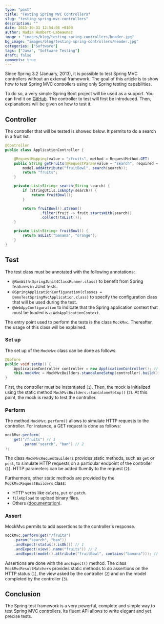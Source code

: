 ```yaml
---
type: "post"
title: "Testing Spring MVC Controllers"
slug: "testing-spring-mvc-controllers"
description: ""
date: 2015-10-31 12:54:08 +0100
author: Nadia Humbert-Labeaumaz
image : "images/blog/testing-spring-controllers/header.jpg"
bg_image: "images/blog/testing-spring-controllers/header.jpg"
categories: ["Software"]
tags: ["Java", "Software Testing"]
draft: false
comments: true
---
```


Since Spring 3.2 (January, 2013), it is possible to test Spring MVC controllers without an external framework.
The goal of this article is to show how to test Spring MVC controllers using only Spring testing capabilities.

<!--more-->

To do so, a very simple Spring Boot project will be used as a support. You can find it on [GitHub](https://github.com/nphumbert/demo-test-spring-mvc). The controller to test will first be introduced. Then, explanations will be given on how to test it.

## Controller

The controller that will be tested is showed below. It permits to do a search in a fruit list.  

```java
@Controller
public class ApplicationController {

    @RequestMapping(value = "/fruits", method = RequestMethod.GET)
    public String getFruits(@RequestParam(value = "search", required = false) String search, final Model model) {
        model.addAttribute("fruitBowl", search(search));
        return "fruits";
    }

    private List<String> search(String search) {
        if (StringUtils.isEmpty(search)) {
            return fruitBowl();
        }

        return fruitBowl().stream()
                .filter(fruit -> fruit.startsWith(search))
                .collect(toList());
    }

    private List<String> fruitBowl() {
        return asList("banana", "orange");
    }
}
```

## Test

The test class must be annotated with the following annotations:

- `@RunWith(SpringJUnit4ClassRunner.class)` to benefit from Spring features in JUnit tests.
- `@SpringApplicationConfiguration(classes = DemoTestSpringMvcApplication.class)` to specify the configuration class that will be used during the test.
- `@WebAppConfiguration` to indicate that the Spring application context that must be loaded is a `WebApplicationContext`.

The entry point used to perform the tests is the class `MockMvc`. Thereafter, the usage of this class will be explained.

### Set up

The set up of the `MockMvc` class can be done as follows:

```java
@Before
public void setUp() {
    ApplicationController controller = new ApplicationController(); // 1
    this.mockMvc = MockMvcBuilders.standaloneSetup(controller).build(); // 2
}
```

First, the controller must be instantiated (`1`). Then, the mock is initialized using the static method `MockMvcBuilders.standaloneSetup()` (`2`). At this point, the mock is ready to test the controller.  

### Perform

The method `MockMvc.perform()` allows to simulate HTTP requests to the controller. For instance, a GET request is done as follows:

```java
mockMvc.perform(
    get("/fruits") // 1
        .param("search", "ban") // 2
);
```

The class `MockMvcRequestBuilders` provides static methods, such as `get` or `post`, to simulate HTTP requests on a particular endpoint of the controller (`1`). HTTP parameters can be added fluently to the request (`2`).

Furthermore, other static methods are provided by the `MockMvcRequestBuilders` class:

- HTTP verbs like `delete`, `put` or `patch`.
- `fileUpload` to upload binary files.
- Others ([documentation](http://docs.spring.io/spring/docs/current/javadoc-api/org/springframework/test/web/servlet/request/MockMvcRequestBuilders.html)).


### Assert

MockMvc permits to add assertions to the controller's response.

```java
mockMvc.perform(get("/fruits")
    .param("search", "ban"))
    .andExpect(status().isOk()) // 1
    .andExpect(view().name("fruits")) // 2
    .andExpect(model().attribute("fruitBowl", contains("banana"))); // 3
```

Assertions are done with the `andExpect()` method. The class `MockMvcResultMatchers` provides static methods to do assertions on the HTTP status (`1`), the view asked by the controller (`2`) and on the model completed by the controller (`3`).

## Conclusion

The Spring test framework is a very powerful, complete and simple way to test Spring MVC controllers. Its fluent API allows to write elegant and yet precise tests.  
